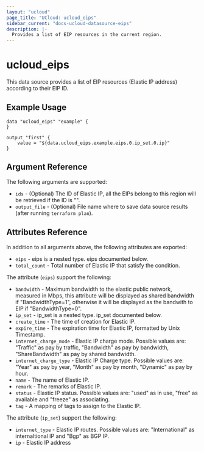 ```yaml
---
layout: "ucloud"
page_title: "UCloud: ucloud_eips"
sidebar_current: "docs-ucloud-datasource-eips"
description: |-
  Provides a list of EIP resources in the current region.
---
```


# ucloud_eips

This data source provides a list of EIP resources (Elastic IP address) according to their EIP ID.

## Example Usage

```hcl
data "ucloud_eips" "example" {
}

output "first" {
    value = "${data.ucloud_eips.example.eips.0.ip_set.0.ip}"
}
```

## Argument Reference

The following arguments are supported:

* `ids` - (Optional) The ID of Elastic IP, all the EIPs belong to this region will be retrieved if the ID is "".
* `output_file` - (Optional) File name where to save data source results (after running `terraform plan`).

## Attributes Reference

In addition to all arguments above, the following attributes are exported:

* `eips` - eips is a nested type. eips documented below.
* `total_count` - Total number of Elastic IP that satisfy the condition.

The attribute (`eips`) support the following:

* `bandwidth` - Maximum bandwidth to the elastic public network, measured in Mbps, this attribute will be displayed as shared bandwidth if "BandwidthType=1", otherwise it will be displayed as the bandwith to EIP if "BandwidthType=0".
* `ip_set` - ip_set is a nested type. ip_set documented below.
* `create_time` - The time of creation for Elastic IP.
* `expire_time` - The expiration time for Elastic IP, formatted by Unix Timestamp.
* `internet_charge_mode` - Elastic IP charge mode. Possible values are: "Traffic" as pay by traffic, "Bandwidth" as pay by bandwidth, "ShareBandwidth" as pay by shared bandwidth.
* `internet_charge_type` - Elastic IP Charge type. Possible values are: "Year" as pay by year, "Month" as pay by month, "Dynamic" as pay by hour.
* `name` - The name of Elastic IP.
* `remark` - The remarks of Elastic IP.
* `status` - Elastic IP status. Possible values are: "used" as in use, "free" as available and "freeze" as associating.
* `tag` - A mapping of tags to assign to the Elastic IP.

The attribute (`ip_set`) support the following:

* `internet_type` - Elastic IP routes. Possible values are: "International" as internaltional IP and "Bgp" as BGP IP.
* `ip` - Elastic IP address